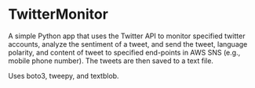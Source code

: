 # TwitterMonitor
A simple Python app that uses the Twitter API to monitor specified twitter accounts, analyze the sentiment of a tweet, and send the tweet, language polarity, and content of tweet to specified end-points in AWS SNS (e.g., mobile phone number). The tweets are then saved to a text file. 

Uses boto3, tweepy, and textblob.
